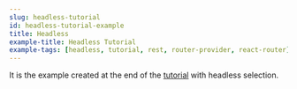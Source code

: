 ```yaml
---
slug: headless-tutorial
id: headless-tutorial-example
title: Headless
example-title: Headless Tutorial
example-tags: [headless, tutorial, rest, router-provider, react-router]
---
```


It is the example created at the end of the [tutorial](/docs/tutorial/introduction/index/) with headless selection.

<br/>

<StackblitzExample path="tutorial-headless" />
